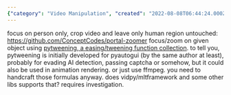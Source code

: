 ```yaml
---
{"category": "Video Manipulation", "created": "2022-08-08T06:44:24.000Z", "date": "2022-08-08 06:44:24", "description": "This text explores the concept of focusing and zooming on objects within a video using pytweening, an easing/tweening function collection. The portal-zoomer tool is introduced for cropping videos to include only human regions. It also suggests that other libraries such as ffmpeg or vidpy/mltframework may have similar functionalities.", "modified": "2022-08-18T08:07:30.434Z", "tags": ["animation", "attention", "crop the crap", "cut the crap", "easing", "focus on object", "intermediate", "pyjom", "stub", "tweening"], "title": "tweening for object focus, zoom to object, zoom to video ROI"}
---
```

focus on person only, crop video and leave only human region untouched:
https://github.com/ConceptCodes/portal-zoomer
focus/zoom on given object using [pytweening, a easing/tweening function collection](https://pypi.org/project/pytweening/).
to tell you, pytweening is initially developed for pyautogui (by the same author at least), probably for evading AI detection, passing captcha or somehow, but it could also be used in animation rendering.
or just use ffmpeg. you need to handcraft those formulas anyway.
does vidpy/mltframework and some other libs supports that? requires investigation.